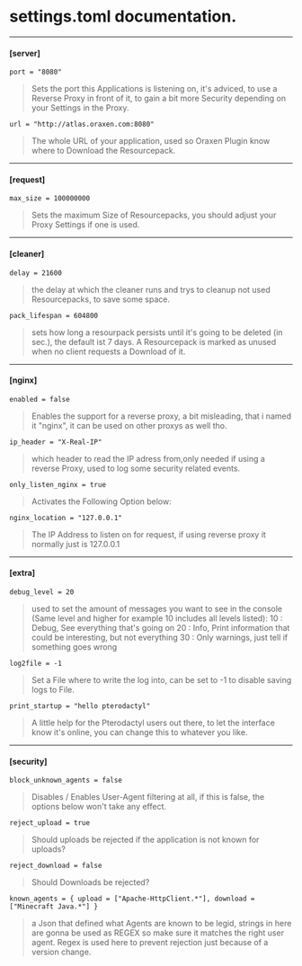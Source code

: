 # settings.toml documentation.
__ __
#### [server]
`port = "8080"`
> Sets the port this Applications is listening on, it's adviced, to use a Reverse Proxy in front of it, to gain a bit more Security depending on your Settings in the Proxy.

`url = "http://atlas.oraxen.com:8080"`
> The whole URL of your application, used so Oraxen Plugin know where to Download the Resourcepack.
__ __
#### [request]
`max_size = 100000000`
> Sets the maximum Size of Resourcepacks, you should adjust your Proxy Settings if one is used. 
__ __
#### [cleaner]
`delay = 21600`
> the delay at which the cleaner runs and trys to cleanup not used Resourcepacks, to save some space.

`pack_lifespan = 604800`
> sets how long a resourpack persists until it's going to be deleted (in sec.), the default ist 7 days.
> A Resourcepack is marked as unused when no client requests a Download of it.
__ __
#### [nginx]
`enabled = false`
> Enables the support for a reverse proxy, a bit misleading, that i named it "nginx", it can be used on other proxys as well tho.

`ip_header = "X-Real-IP"`
> which header to read the IP adress from,only needed if using a reverse Proxy, used to log some security related events.

`only_listen_nginx = true`
> Activates the Following Option below:

`nginx_location = "127.0.0.1"`
> The IP Address to listen on for request, if using reverse proxy it normally just is 127.0.0.1
__ __
#### [extra]
`debug_level = 20`
> used to set the amount of messages you want to see in the console (Same level and higher for example 10 includes all levels listed):
> 10 : Debug, See everything that's going on
> 20 : Info, Print information that could be interesting, but not everything
> 30 : Only warnings, just tell if something goes wrong

`log2file = -1`
> Set a File where to write the log into, can be set to -1 to disable saving logs to File.

`print_startup = "hello pterodactyl"`
> A little help for the Pterodactyl users out there, to let the interface know it's online, you can change this to whatever you like.

__ __
#### [security]
`block_unknown_agents = false`
> Disables / Enables User-Agent filtering at all, if this is false, the options below won't take any effect.

`reject_upload = true`
> Should uploads be rejected if the application is not known for uploads?

`reject_download = false`
> Should Downloads be rejected?

`known_agents = { upload = ["Apache-HttpClient.*"], download = ["Minecraft Java.*"] }`
> a Json that defined what Agents are known to be legid, strings in here are gonna be used as REGEX so make sure it matches the right user agent.
> Regex is used here to prevent rejection just because of a version change.
